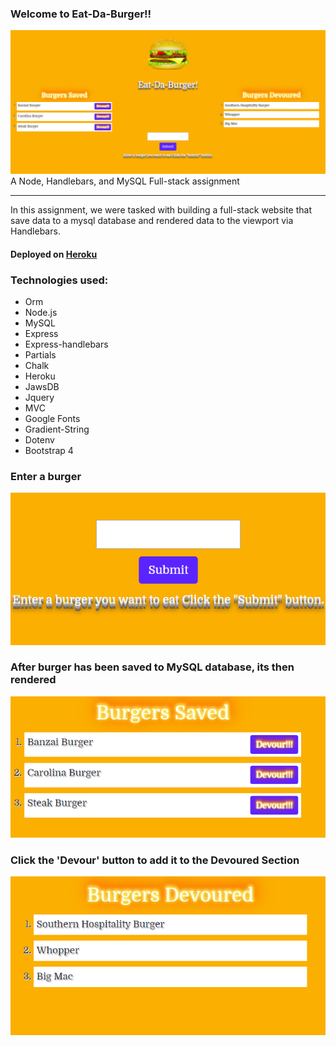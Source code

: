 ### Welcome to Eat-Da-Burger!!
![First Image](/public/assets/images/Capture1.PNG)
A Node, Handlebars, and MySQL Full-stack assignment
___
In this assignment, we were tasked with building a full-stack website that save data to a mysql database and rendered data to the viewport via Handlebars.
#### Deployed on [Heroku](https://obscure-meadow-09470.herokuapp.com/)

### Technologies used:
- Orm
- Node.js
- MySQL
- Express
- Express-handlebars
- Partials
- Chalk
- Heroku
- JawsDB
- Jquery
- MVC
- Google Fonts
- Gradient-String
- Dotenv
- Bootstrap 4


### Enter a burger
![Second Image](/public/assets/images/Capture2.PNG)

### After burger has been saved to MySQL database, its then rendered
![Burger Saved Section](/public/assets/images/Capture3.PNG)

### Click the 'Devour' button to add it to the Devoured Section
![Burger Saved Section](/public/assets/images/Capture4.PNG)
